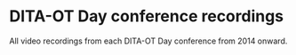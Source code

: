 # DITA-OT Day conference recordings

All video recordings from each DITA-OT Day conference from 2014 onward.

